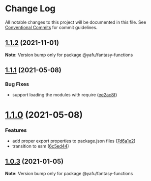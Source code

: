 # Change Log

All notable changes to this project will be documented in this file.
See [Conventional Commits](https://conventionalcommits.org) for commit guidelines.

## [1.1.2](https://github.com/TheLudd/yafu-mono/compare/@yafu/fantasy-functions@1.1.1...@yafu/fantasy-functions@1.1.2) (2021-11-01)

**Note:** Version bump only for package @yafu/fantasy-functions





## [1.1.1](https://github.com/TheLudd/yafu-mono/compare/@yafu/fantasy-functions@1.1.0...@yafu/fantasy-functions@1.1.1) (2021-05-08)


### Bug Fixes

* support loading the modules with require ([ee2ac8f](https://github.com/TheLudd/yafu-mono/commit/ee2ac8f9ff737bb3aad2fe6fda8c89c8d8e5c72c))





# [1.1.0](https://github.com/TheLudd/yafu-mono/compare/@yafu/fantasy-functions@1.0.4...@yafu/fantasy-functions@1.1.0) (2021-05-08)


### Features

* add proper export properties to package.json files ([7d6a1e2](https://github.com/TheLudd/yafu-mono/commit/7d6a1e2e24942281f93f66ded542ebcc5d1815a1))
* transition to esm ([6c5ed44](https://github.com/TheLudd/yafu-mono/commit/6c5ed44b187e44a06699e02fd08d8914ba704330))





## [1.0.3](https://github.com/TheLudd/yafu-mono/compare/@yafu/fantasy-functions@1.0.2...@yafu/fantasy-functions@1.0.3) (2021-01-05)

**Note:** Version bump only for package @yafu/fantasy-functions
